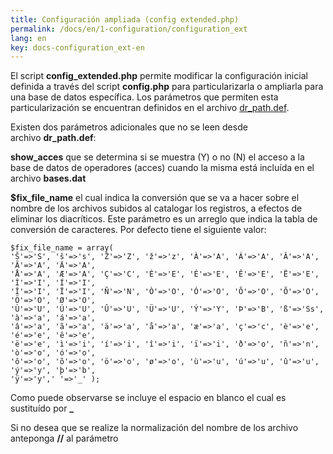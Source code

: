 ```yaml
---
title: Configuración ampliada (config extended.php)
permalink: /docs/en/1-configuration/configuration_ext
lang: en
key: docs-configuration_ext-en
---
```


El script **config_extended.php** permite modificar la configuración inicial definida a través del script **config.php** para particularizarla o ampliarla para una base de datos específica. Los parámetros que permiten esta particularización se encuentran definidos en el archivo [dr_path.def](http://abcdwiki.net/Dr_path.def).

Existen dos parámetros adicionales que no se leen desde archivo **dr_path.def**:

**show_acces** que se determina si se muestra (Y) o no (N) el acceso a la base de datos de operadores (acces) cuando la misma está incluída en el archivo **bases.dat**

**$fix_file_name** el cual indica la conversión que se va a hacer sobre el nombre de los archivos subidos al catalogar los registros, a efectos de eliminar los diacríticos. Este parámetro es un arreglo que indica la tabla de conversión de caracteres. Por defecto tiene el siguiente valor:

```
$fix_file_name = array(
'Š'=>'S', 'š'=>'s', 'Ž'=>'Z', 'ž'=>'z', 'À'=>'A', 'Á'=>'A', 'Â'=>'A', 'Ã'=>'A', 'Ä'=>'A',
'Å'=>'A', 'Æ'=>'A', 'Ç'=>'C', 'È'=>'E', 'É'=>'E', 'Ê'=>'E', 'Ë'=>'E', 'Ì'=>'I', 'Í'=>'I',
'Î'=>'I', 'Ï'=>'I', 'Ñ'=>'N', 'Ò'=>'O', 'Ó'=>'O', 'Ô'=>'O', 'Õ'=>'O', 'Ö'=>'O', 'Ø'=>'O',
'Ù'=>'U', 'Ú'=>'U', 'Û'=>'U', 'Ü'=>'U', 'Ý'=>'Y', 'Þ'=>'B', 'ß'=>'Ss', 'à'=>'a', 'á'=>'a',
'â'=>'a', 'ã'=>'a', 'ä'=>'a', 'å'=>'a', 'æ'=>'a', 'ç'=>'c', 'è'=>'e', 'é'=>'e', 'ê'=>'e',
'ë'=>'e', 'ì'=>'i', 'í'=>'i', 'î'=>'i', 'ï'=>'i', 'ð'=>'o', 'ñ'=>'n', 'ò'=>'o', 'ó'=>'o',
'ô'=>'o', 'õ'=>'o', 'ö'=>'o', 'ø'=>'o', 'ù'=>'u', 'ú'=>'u', 'û'=>'u', 'ý'=>'y', 'þ'=>'b',
'ÿ'=>'y',' '=>'_' );

```

Como puede observarse se incluye el espacio en blanco el cual es sustituído por **_**

Si no desea que se realize la normalización del nombre de los archivo anteponga **//** al parámetro
